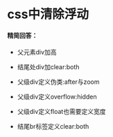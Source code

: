 # css中清除浮动

#### 精简回答：

- 父元素div加高
  
- 结尾处div加clear:both
  
- 父级div定义伪类:after与zoom
  
- 父级div定义overflow:hidden
  
- 父级div定义float也需要定义宽度
  
- 结尾br标签定义clear:both
